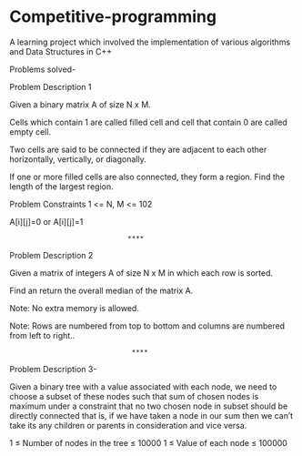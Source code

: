 # Competitive-programming
A learning project which involved the implementation of various algorithms and Data Structures in C++


Problems solved-


Problem Description 1

Given a binary matrix A of size N x M.

 Cells which contain 1 are called filled cell and cell that contain 0 are called empty cell.

Two cells are said to be connected if they are adjacent to each other horizontally, vertically, or diagonally.

If one or more filled cells are also connected, they form a region. Find the length of the largest region.

Problem Constraints
 1 <= N, M <= 102

 A[i][j]=0 or A[i][j]=1

                                 ****
  
Problem Description 2
  
Given a matrix of integers A of size N x M in which each row is sorted.

Find an return the overall median of the matrix A.

Note: No extra memory is allowed.

Note: Rows are numbered from top to bottom and columns are numbered from left to right..
  
                       
                                  ****

                               
                               
Problem Description 3-

 Given a binary tree with a value associated with each node, we need to choose a subset of these nodes such that sum of chosen nodes is maximum under a constraint that no two chosen node in subset should be directly connected that is, if we have taken a node in our sum then we can’t take its any children or parents in consideration and vice versa.

                                               
 1 ≤ Number of nodes in the tree ≤ 10000
1 ≤ Value of each node ≤ 100000

             
                               
  
  
